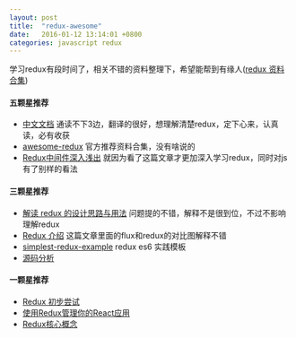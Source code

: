 ```yaml
---
layout: post
title:  "redux-awesome"
date:   2016-01-12 13:14:01 +0800
categories: javascript redux
---
```


学习redux有段时间了，相关不错的资料整理下，希望能帮到有缘人([redux 资料合集](https://github.com/xuanxiao2013/f2e-practice/issues/3))

#### 五颗星推荐
* [中文文档](http://camsong.github.io/redux-in-chinese/index.html) 通读不下3边，翻译的很好，想理解清楚redux，定下心来，认真读，必有收获
* [awesome-redux](https://github.com/xgrommx/awesome-redux) 官方推荐资料合集，没有啥说的
* [Redux中间件深入浅出](http://blog.kazaff.me/2015/10/09/[译]Redux中间件深入浅出/index.html) 就因为看了这篇文章才更加深入学习redux，同时对js有了别样的看法


#### 三颗星推荐
* [解读 redux 的设计思路与用法](http://div.io/topic/1309?page=1#6170) 问题提的不错，解释不是很到位，不过不影响理解redux
* [Redux 介绍](http://div.io/topic/1279?page=1#5308) 这篇文章里面的flux和redux的对比图解释不错
* [simplest-redux-example](https://github.com/jackielii/simplest-redux-example) redux es6 实践模板
* [源码分析](http://div.io/topic/1530) 


#### 一颗星推荐
* [Redux 初步尝试](http://segmentfault.com/a/1190000003482243)
* [使用Redux管理你的React应用](https://github.com/matthew-sun/blog/issues/18)
* [Redux核心概念](http://mdsa.51cto.com/art/201508/488560.htm)
